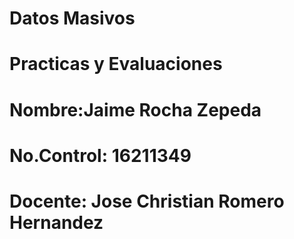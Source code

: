 # Datos Masivos
# Practicas y Evaluaciones
# Nombre:Jaime Rocha Zepeda
# No.Control: 16211349
# Docente: Jose Christian Romero Hernandez
